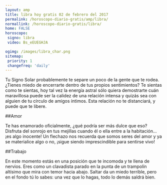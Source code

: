 ```yaml
---
layout: amp
title: libra hoy gratis 02 de febrero del 2017 
permalink: /horoscopo-diario-gratis/amp/libra/
normallink: /horoscopo-diario-gratis/libra/
home: FALSE
horoscopo:
 signo: libra
 video: Bs_eEUEGHJA

ogimg: /images/libra_char.png
sitemap:
 priority: 1
 changefreq: 'daily'
---
```



Tu Signo Solar probablemente te separe un poco de la gente que te rodea. ¿Tienes miedo de encerrarte dentro de tus propios sentimientos? Te sientas como te sientas, hoy tal vez la energía astral sólo quiera demostrarte cuán maravillosa puede ser la calidez de una relación intensa y quizás sea con alguien de tu círculo de amigos íntimos. Esta relación no te distanciará, y puede que te libere.

##Amor

Te has enamorado oficialmente, ¿qué podría ser más dulce que eso? Disfruta del sonrojo en tus mejillas cuando él o ella entre a la habitación... ¡es algo inocente! Un flechazo nos recuerda que somos seres del amor y ya se materialice algo o no, ¡sigue siendo imprescindible para sentirse vivo!

##Trabajo

En este momento estás en una posición que te incomoda y te llena de nervios. Eres como un clavadista parado en la punta de un trampolín altísimo que mira con temor hacia abajo. Saltar da un miedo terrible, pero en el fondo tú lo sabes: una vez que lo hagas, todo lo demás saldrá bien.